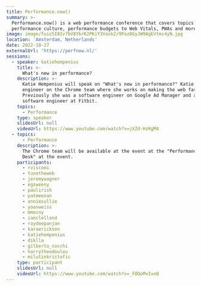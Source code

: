 ```yaml
---
title: Performance.now()
summary: >-
  Performance.now() is a web performance conference that covers topics from
  performance culture, performance budgets to Web Vitals, PWAs and more.
image: image/fuiz5I8Iv7bV8YbrK2PKiY3Vask2/9Paz0GyJW9AgEVtmc4yN.jpg
location: 'Amsterdam, Netherlands'
date: 2022-10-27
externalUrl: 'https://perfnow.nl/'
sessions:
  - speaker: katiehempenius
    title: >-
      What's new in performance?
    description: >-
      Katie Hempenius will speak on "What's new in performance?" Katie is an
      engineer on the Chrome team where she works on making the web faster.
      Previously she was a software engineer on Google Ad Manager and a senior
      software engineer at Fitbit.
    topics:
      - Performance
    type: speaker
    slidesUrl: null
    videoUrl: https://www.youtube.com/watch?v=jXZd-HzKgM4
  - topics:
      - Performance
    description: >-
      The Chrome team will be available at the event at the "Performance Help
      Desk" at the event.
    participants:
      - rviscomi
      - tunetheweb
      - jeremywagner
      - egsweeny
      - paulirish
      - patmeenan
      - anniesullie
      - yoavweiss
      - mmocny
      - ianclelland
      - roydeepanjan
      - karaerickson
      - katiehempenius
      - diklla
      - gilberto_cocchi
      - harrytheodoulou
      - milutinkristofic
    type: participant
    slidesUrl: null
    videoUrl: https://www.youtube.com/watch?v=_FOQoMvIxeQ
---
```

